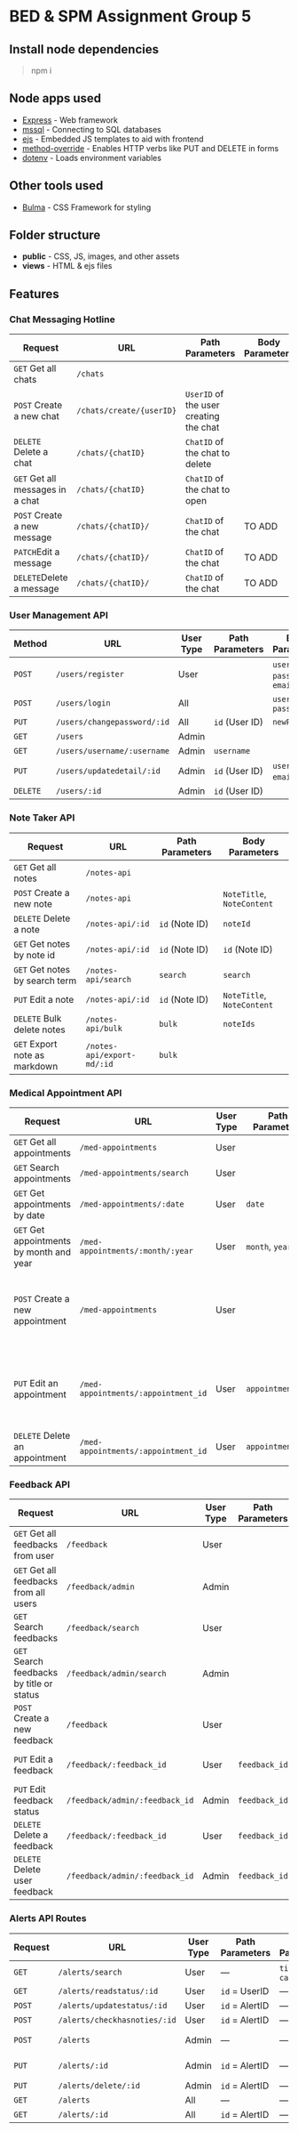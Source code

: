 # BED & SPM Assignment Group 5

## Install node dependencies

> npm i

## Node apps used

-   [Express](https://www.npmjs.com/package/express) - Web framework
-   [mssql](https://www.npmjs.com/package/mssql) - Connecting to SQL databases
-   [ejs](https://www.npmjs.com/package/ejs) - Embedded JS templates to aid with frontend
-   [method-override](https://www.npmjs.com/package/method-override) - Enables HTTP verbs like PUT and DELETE in forms
-   [dotenv](https://www.npmjs.com/package/dotenv) - Loads environment variables

## Other tools used

-   [Bulma](https://bulma.io/) - CSS Framework for styling

## Folder structure

- **public** - CSS, JS, images, and other assets
- **views** - HTML & ejs files

## Features

### Chat Messaging Hotline

| Request                          | URL                      | Path Parameters                        | Body Parameters |
| -------------------------------- | ------------------------ | -------------------------------------- | --------------- |
| `GET` Get all chats              | `/chats`                 |                                        |
| `POST` Create a new chat         | `/chats/create/{userID}` | `UserID` of the user creating the chat |
| `DELETE` Delete a chat           | `/chats/{chatID}`        | `ChatID` of the chat to delete         |
| `GET` Get all messages in a chat | `/chats/{chatID}`        | `ChatID` of the chat to open           |
| `POST` Create a new message      | `/chats/{chatID}/`       | `ChatID` of the chat                   | TO ADD          |
| `PATCH`Edit a message            | `/chats/{chatID}/`       | `ChatID` of the chat                   | TO ADD          |
| `DELETE`Delete a message         | `/chats/{chatID}/`       | `ChatID` of the chat                   | TO ADD          |

### User Management API

| Method   | URL                                 | User Type   | Path Parameters        | Body Parameters                   | Function Used        |
|----------|--------------------------------------|-------------|-------------------------|------------------------------------|-----------------------|
| `POST`   | `/users/register`                    | User        |                         | `username`, `password`, `email`   | `createUser`          |
| `POST`   | `/users/login`                       | All         |                         | `username`, `password`            | `loginUser`           |
| `PUT`    | `/users/changepassword/:id`          | All         | `id` (User ID)          | `newPassword`                     | `changePassword`      |
| `GET`    | `/users`                             | Admin       |                         |                                    | `getAllUsers`         |
| `GET`    | `/users/username/:username`          | Admin       | `username`              |                                    | `getUserByUsername`   |
| `PUT`    | `/users/updatedetail/:id`            | Admin        | `id` (User ID)          | `username`, `email`, etc.         | `updateUser`          |
| `DELETE` | `/users/:id`                         | Admin       | `id` (User ID)          |                                    | `deleteUser`          |

### Note Taker API

| Request                          | URL                      | Path Parameters                        | Body Parameters |
| -------------------------------- | ------------------------ | -------------------------------------- | --------------- |
| `GET` Get all notes              | `/notes-api`                 |                                        | 
| `POST` Create a new note         | `/notes-api`                 |                                        | `NoteTitle`, `NoteContent`
| `DELETE` Delete a note           | `/notes-api/:id`             | `id` (Note ID)                         | `noteId` 
| `GET` Get notes by note id       | `/notes-api/:id`             | `id` (Note ID)                         | `id` (Note ID)
| `GET` Get notes by search term   | `/notes-api/search`          | `search`                               | `search`
| `PUT` Edit a note                | `/notes-api/:id`             | `id` (Note ID)                         |  `NoteTitle`, `NoteContent`
| `DELETE` Bulk delete notes       | `/notes-api/bulk`            | `bulk`                                 | `noteIds`        |
| `GET` Export note as markdown    | `/notes-api/export-md/:id`   | `bulk`                                 |                  |

### Medical Appointment API

| Request                       | URL                      | User Type   | Path Parameters   | Query Parameters  | Body Parameters   |
| ------------------------------| ------------------------ | ----------- |------------------ |----------- | ----------------- |
| `GET` Get all appointments        | `/med-appointments`           | User  |        
| `GET` Search appointments         | `/med-appointments/search`    | User  |       | `searchTerm`    | 
| `GET` Get appointments by date    | `/med-appointments/:date`     | User  | `date` | 
| `GET` Get appointments by month and year| `/med-appointments/:month/:year`| User  | `month`, `year` |
| `POST` Create a new appointment   | `/med-appointments`           | User  |       |       | `date`, `title`, `doctor`, `start_time`, `end_time`, `location`, `status`, `notes` |
| `PUT` Edit an appointment         | `/med-appointments/:appointment_id`   | User  |`appointment_id` |  | `date`, `title`, `doctor`, `start_time`, `end_time`, `location`, `status`, `notes` |
| `DELETE` Delete an appointment    | `/med-appointments/:appointment_id`   | User  | `appointment_id` |

### Feedback API

| Request                       | URL                      | User Type   | Path Parameters   | Query Parameters  | Body Parameters   |
| ------------------------------| ------------------------ | ----------- |------------------ |----------- | ----------------- |
| `GET` Get all feedbacks from user | `/feedback`               | User  |              
| `GET` Get all feedbacks from all users    | `/feedback/admin` | Admin |               
| `GET` Search feedbacks        | `/feedback/search`            | User  |               | `searchTerm` | 
| `GET` Search feedbacks by title or status | `/feedback/admin/search`  | Admin |       | `searchTerm` | 
| `POST` Create a new feedback  | `/feedback`                   | User  |               |              | `title`, `feature`, `description` |
| `PUT` Edit a feedback         | `/feedback/:feedback_id`      | User  | `feedback_id` |              | `title`, `feature`, `description`
| `PUT` Edit feedback status    | `/feedback/admin/:feedback_id`| Admin | `feedback_id` |              | `status` |
| `DELETE` Delete a feedback    | `/feedback/:feedback_id`      | User  | `feedback_id` | 
| `DELETE` Delete user feedback | `/feedback/admin/:feedback_id`| Admin | `feedback_id` |

### Alerts API Routes

| Request     | URL                            | User Type   | Path Parameters       | Query Parameters         | Body Parameters                    |
|-------------|--------------------------------|-------------|------------------------|---------------------------|------------------------------------|
| `GET`       | `/alerts/search`              | User        | —                      | `title`, `category`       | —                                  |
| `GET`       | `/alerts/readstatus/:id`      | User        | `id` = UserID          | —                         | —                                  |
| `POST`      | `/alerts/updatestatus/:id`    | User        | `id` = AlertID         | —                         | `status` (`true` / `false`)       |
| `POST`      | `/alerts/checkhasnoties/:id`  | User        | `id` = AlertID         | —                         | `UserID`                                  |
| `POST`      | `/alerts`                     | Admin       | —                      | —                         | `title`, `catergory`, `severity`,`description`           |
| `PUT`       | `/alerts/:id`                 | Admin       | `id` = AlertID         | —                         | `title`, `catergory`, `severity`,`description`           |
| `PUT`       | `/alerts/delete/:id`          | Admin       | `id` = AlertID         | —                         | —                                  |
| `GET`       | `/alerts`                     | All         | —                      | —                         | —                                  |
| `GET`       | `/alerts/:id`                 | All         | `id` = AlertID         | —                         | —                                  |


